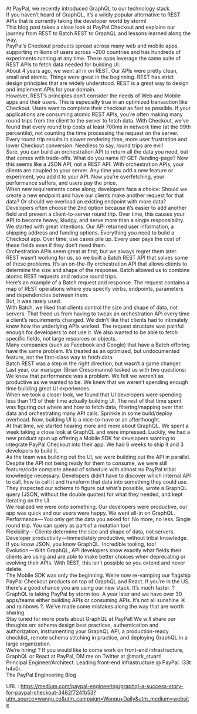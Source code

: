   At PayPal, we recently introduced GraphQL to our technology stack.  
    If you haven’t heard of GraphQL, it’s a wildly popular alternative to REST APIs that is currently taking the developer world by storm!  
    This blog post takes a close look at PayPal Checkout and explains our journey from REST to Batch REST to GraphQL and lessons learned along the way.  
    PayPal’s Checkout products spread across many web and mobile apps, supporting millions of users across ~200 countries and has hundreds of experiments running at any time. These apps leverage the same suite of REST APIs to fetch data needed for building UI.  
    About 4 years ago, we went all in on REST. Our APIs were pretty clean, small and atomic. Things were great in the beginning. REST has strict design principles that are widely understood. REST is a great way to design and implement APIs for your domain.  
    However, REST’s principles don’t consider the needs of Web and Mobile apps and their users. This is especially true in an optimized transaction like Checkout. Users want to complete their checkout as fast as possible. If your applications are consuming atomic REST APIs, you’re often making many round trips from the client to the server to fetch data. With Checkout, we’ve found that every round trip costs at least 700ms in network time (at the 99th percentile), not counting the time processing the request on the server. Every round trip results in slower rendering time, more user frustration and lower Checkout conversion. Needless to say, round trips are evil!  
    Sure, you can build an orchestration API to return all the data you need, but that comes with trade-offs. What do you name it? GET /landing-page? Now this seems like a JSON API, not a REST API. With orchestration APIs, your clients are coupled to your server. Any time you add a new feature or experiment, you add it to your API. Now you’re overfetching, your performance suffers, and users pay the price.  
    When new requirements come along, developers face a choice: Should we create a new endpoint and have our clients make another request for that data? Or should we overload an existing endpoint with more data?  
    Developers often choose the 2nd option because it’s easier to add another field and prevent a client-to-server round trip. Over time, this causes your API to become heavy, kludgy, and serve more than a single responsibility.  
    We started with great intentions. Our API returned user information, a shipping address and funding options. Everything you need to build a Checkout app. Over time, use cases pile up. Every user pays the cost of these fields even if they don’t need them.  
    Orchestration APIs seem great at first, but we always regret them later.  
    REST wasn’t working for us, so we built a Batch REST API that solves some of these problems. It’s an on-the-fly orchestration API that allows clients to determine the size and shape of the response. Batch allowed us to combine atomic REST requests and reduce round trips.  
    Here’s an example of a Batch request and response. The request contains a map of REST operations where you specify verbs, endpoints, parameters and dependencies between them.  
    But, it was rarely used.  
    With Batch, we liked that clients control the size and shape of data, not servers. That freed us from having to tweak an orchestration API every time a client’s requirements changed. We didn’t like that clients had to intimately know how the underlying APIs worked. The request structure was painful enough for developers to not use it. We also wanted to be able to fetch specific fields, not large resources or objects.  
    Many companies (such as Facebook and Google) that have a Batch offering have the same problem. It’s treated as an optimized, but undocumented feature, not the first-class way to fetch data.  
    Batch REST was a step in the right direction, but wasn’t a game changer.  
    Last year, our manager (Brian Crescimanno) tasked us with two questions:  
    We knew that performance was a problem. We felt we weren’t as productive as we wanted to be. We knew that we weren’t spending enough time building great UI experiences.  
    When we took a closer look, we found that UI developers were spending less than 1/3 of their time actually building UI. The rest of that time spent was figuring out where and how to fetch data, filtering/mapping over that data and orchestrating many API calls. Sprinkle in some build/deploy overhead. Now, building UI is a nice-to-have or an afterthought.  
    At that time, we started hearing more and more about GraphQL. We spent a week taking a close look at GraphQL and were impressed. Luckily, we had a new product spun up offering a Mobile SDK for developers wanting to integrate PayPal Checkout into their app. We had 6 weeks to ship it and 3 developers to build it.  
    As the team was building out the UI, we were building out the API in parallel. Despite the API not being ready for them to consume, we were still feature/code complete ahead of schedule with almost no PayPal tribal knowledge necessary. Developers didn’t have to discover which internal API to call, how to call it and transform that data into something they could use. They inspected our schema to figure out what’s possible, wrote a GraphQL query (JSON, without the double quotes) for what they needed, and kept iterating on the UI.  
    We realized we were onto something. Our developers were productive, our app was quick and our users were happy. We went all-in on GraphQL.  
    Performance — You only get the data you asked for. No more, no less. Single round trip. You can query as part of a mutation too!  
    Flexibility — Clients determine the size and shape of data, not servers.  
    Developer productivity — Immediately productive, without tribal knowledge. If you know JSON, you know GraphQL. Incredible tooling, too!  
    Evolution — With GraphQL, API developers know exactly what fields their clients are using and are able to make better choices when deprecating or evolving their APIs. With REST, this isn’t possible so you extend and never delete.  
    The Mobile SDK was only the beginning. We’re now re-vamping our flagship PayPal Checkout products on top of GraphQL and React. If you’re in the US, there’s a good chance you are using our new stack. It’s much faster. ?  
    GraphQL is taking PayPal by storm too. A year later and we have over 30 apps/teams either building APIs or consuming APIs. It’s not all sunshine ☀️ and rainbows ?. We’ve made some mistakes along the way that are worth sharing.  
    Stay tuned for more posts about GraphQL at PayPal! We will share our thoughts on: schema design best practices, authentication and authorization, instrumenting your GraphQL API, a production-ready checklist, remote schema stitching in practice, and deploying GraphQL in a large organization.  
    We’re hiring! ? If you would like to come work on front-end infrastructure, GraphQL or React at PayPal, DM me on Twitter at @mark_stuart!  
    Principal Engineer/Architect. Leading front-end infrastructure @ PayPal. l33t h4x0r.  
    The PayPal Engineering Blog  
    
  URL : https://medium.com/paypal-engineering/graphql-a-success-story-for-paypal-checkout-3482f724fb53?utm_source=wanqu.co&utm_campaign=Wanqu+Daily&utm_medium=website